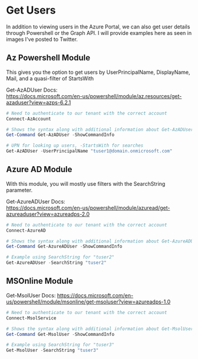 # Get Users

In addition to viewing users in the Azure Portal, we can also get user details through Powershell or the Graph API. I will provide examples here as seen in images I've posted to Twitter.

## Az Powershell Module

This gives you the option to get users by UserPrincipalName, DisplayName, Mail, and a quasi-filter of StartsWith

Get-AzADUser Docs:  
<https://docs.microsoft.com/en-us/powershell/module/az.resources/get-azaduser?view=azps-6.2.1>

````Powershell
# Need to authenticate to our tenant with the correct account
Connect-AzAccount

# Shows the syntax along with additional information about Get-AzADUser
Get-Command Get-AzADUser -ShowCommandInfo

# UPN for looking up users, -StartsWith for searches
Get-AzADUser -UserPrincipalName "tuser1@domain.onmicrosoft.com"
````

## Azure AD Module

With this module, you will mostly use filters with the SearchString parameter.  

Get-AzureADUser Docs:  
<https://docs.microsoft.com/en-us/powershell/module/azuread/get-azureaduser?view=azureadps-2.0>

````Powershell
# Need to authenticate to our tenant with the correct account
Connect-AzureAD

# Shows the syntax along with additional information about Get-AzureADUser
Get-Command Get-AzureADUser -ShowCommandInfo

# Example using SearchString for "tuser2"
Get-AzureADUser -SearchString "tuser2" 
````

## MSOnline Module

Get-MsolUser Docs: <https://docs.microsoft.com/en-us/powershell/module/msonline/get-msoluser?view=azureadps-1.0>

````Powershell
# Need to authenticate to our tenant with the correct account
Connect-MsolService

# Shows the syntax along with additional information about Get-MsolUser
Get-Command Get-MsolUser -ShowCommandInfo

# Example using SearchString for "tuser3"
Get-MsolUser -SearchString "tuser3"
````
